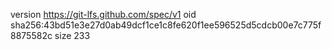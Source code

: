 version https://git-lfs.github.com/spec/v1
oid sha256:43bd51e3e27d0ab49dcf1ce1c8fe620f1ee596525d5cdcb00e7c775f8875582c
size 233
